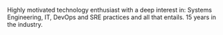 Highly motivated technology enthusiast with a deep interest in: Systems Engineering, IT, DevOps and SRE practices and all that entails. 15 years in the industry.
